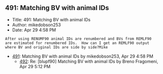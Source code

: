 ## 491: Matching BV with animal IDs

- Title: 491: Matching BV with animal IDs
- Author: mikedobson253
- Date: Apr 29 4:58 PM

```
After using RENUMF90 animal IDs are renumbered and BVs from REMLF90 are estimated for renumbered IDs.  How can I get an REMLF90 output where BV and original IDs are side by side?Mike
```

- [491](0491.md): Matching BV with animal IDs by mikedobson253, Apr 29 4:58 PM
    - [492](0492.md): Re: [blupf90] Matching BV with animal IDs by Breno Fragomeni, Apr 29 5:12 PM
